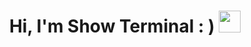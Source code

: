 <h1 align="center">Hi, I'm Show Terminal : ) <img src="https://media.giphy.com/media/mGcNjsfWAjY5AEZNw6/giphy.gif" width="35"></h1>
